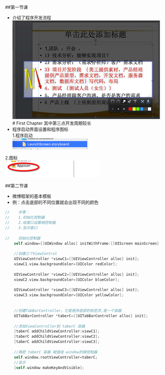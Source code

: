##第一节课
 - 介绍了程序开发流程
![](/assets/Snip20170911_3.png)# First Chapter
其中第三点开发周期较长
 - 程序启动界面设置和程序图标<BR>
 1.程序启动<br>
 ![](/assets/Snip20170911_4.png)
 
 2.图标<br>
 ![](/assets/Snip20170911_5.png)
 
 
##第二节课
 - 微博框架的基本模板
  - 例：点击底部的不同位置就会出现不同的颜色
  
```objectivec
//    步骤：
//    1.初始化控制器
//    2.给窗口设置根控制器
//    3.显示窗口
    
//    初始化控制器
    self.window=[[UIWindow alloc] initWithFrame:[[UIScreen mainScreen] bounds]];
    
    //创建三个ViewControl
    UIViewController *viewC1=[[UIViewController alloc] init];
    viewC1.view.backgroundColor=[UIColor redColor];
    
    UIViewController *viewC2=[[UIViewController alloc] init];
    viewC2.view.backgroundColor=[UIColor blueColor];
    
    UIViewController *viewC3=[[UIViewController alloc] init];
    viewC3.view.backgroundColor=[UIColor yellowColor];
    
    
    //创建TabBarController，它是程序底部的标签页,是一个容器
    UITabBarController *taberC=[[UITabBarController alloc] init];
    
    //添加ViewController到 taberC 容器
    [taberC addChildViewController:viewC1];
    [taberC addChildViewController:viewC2];
    [taberC addChildViewController:viewC3];
    
    //再把 taberC 容器 赋值给 window的根控制器
    self.window.rootViewController=taberC;
    //显示
    [self.window makeKeyAndVisible];

```

